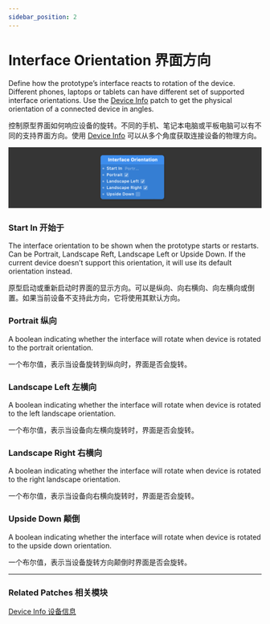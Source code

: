 ```yaml
---
sidebar_position: 2
---
```


# Interface Orientation 界面方向

Define how the prototype’s interface reacts to rotation of the device. Different phones, laptops or tablets can have different set of supported interface orientations. Use the [Device Info](./Device%20Info.md) patch to get the physical orientation of a connected device in angles.

控制原型界面如何响应设备的旋转。不同的手机、笔记本电脑或平板电脑可以有不同的支持界面方向。使用 [Device Info](./Device%20Info.md) 可以从多个角度获取连接设备的物理方向。

![Image](./../../static/img/docs/Device/interface-orientation.png)

### Start In 开始于

The interface orientation to be shown when the prototype starts or restarts. Can be Portrait, Landscape Reft, Landscape Left or Upside Down. If the current device doesn’t support this orientation, it will use its default orientation instead.

原型启动或重新启动时界面的显示方向。可以是纵向、向右横向、向左横向或倒置。如果当前设备不支持此方向，它将使用其默认方向。

### Portrait 纵向

A boolean indicating whether the interface will rotate when device is rotated to the portrait orientation.

一个布尔值，表示当设备旋转到纵向时，界面是否会旋转。

### Landscape Left 左横向

A boolean indicating whether the interface will rotate when device is rotated to the left landscape orientation.

一个布尔值，表示当设备向左横向旋转时，界面是否会旋转。

### Landscape Right 右横向

A boolean indicating whether the interface will rotate when device is rotated to the right landscape orientation.

一个布尔值，表示当设备向右横向旋转时，界面是否会旋转。

### Upside Down 颠倒

A boolean indicating whether the interface will rotate when device is rotated to the upside down orientation.

一个布尔值，表示当设备旋转方向颠倒时界面是否会旋转。

------

### Related Patches 相关模块

[Device Info 设备信息](./Device%20Info.md)
